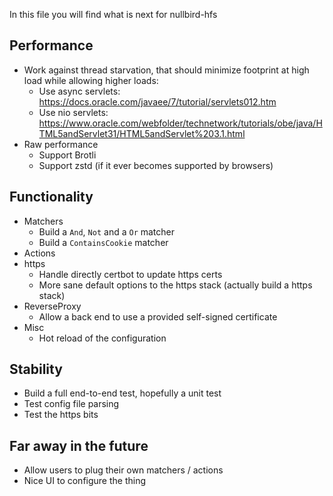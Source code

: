 In this file you will find what is next for nullbird-hfs

## Performance

* Work against thread starvation, that should minimize footprint at high load while allowing higher loads:
  * Use async servlets: https://docs.oracle.com/javaee/7/tutorial/servlets012.htm
  * Use nio servlets: https://www.oracle.com/webfolder/technetwork/tutorials/obe/java/HTML5andServlet31/HTML5andServlet%203.1.html
* Raw performance
  * Support Brotli
  * Support zstd (if it ever becomes supported by browsers)

## Functionality

* Matchers
  * Build a `And`, `Not` and a `Or` matcher
  * Build a `ContainsCookie` matcher
* Actions
* https
  * Handle directly certbot to update https certs
  * More sane default options to the https stack (actually build a https stack)
* ReverseProxy
  * Allow a back end to use a provided self-signed certificate
* Misc
  * Hot reload of the configuration

## Stability

* Build a full end-to-end test, hopefully a unit test
* Test config file parsing
* Test the https bits

## Far away in the future

* Allow users to plug their own matchers / actions
* Nice UI to configure the thing